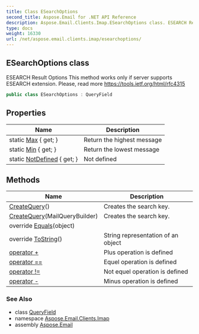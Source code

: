 ```yaml
---
title: Class ESearchOptions
second_title: Aspose.Email for .NET API Reference
description: Aspose.Email.Clients.Imap.ESearchOptions class. ESEARCH Result Options This method works only if server supports ESEARCH extension. Please read more https//tools.ietf.org/html/rfc4315
type: docs
weight: 16330
url: /net/aspose.email.clients.imap/esearchoptions/
---
```

## ESearchOptions class

ESEARCH Result Options This method works only if server supports ESEARCH extension. Please, read more https://tools.ietf.org/html/rfc4315

```csharp
public class ESearchOptions : QueryField
```

## Properties

| Name | Description |
| --- | --- |
| static [Max](../../aspose.email.clients.imap/esearchoptions/max/) { get; } | Return the highest message |
| static [Min](../../aspose.email.clients.imap/esearchoptions/min/) { get; } | Return the lowest message |
| static [NotDefined](../../aspose.email.clients.imap/esearchoptions/notdefined/) { get; } | Not defined |

## Methods

| Name | Description |
| --- | --- |
| [CreateQuery](../../aspose.email.clients.imap/esearchoptions/createquery/#createquery)() | Creates the search key. |
| [CreateQuery](../../aspose.email.clients.imap/esearchoptions/createquery/#createquery_1)(MailQueryBuilder) | Creates the search key. |
| override [Equals](../../aspose.email.clients.imap/esearchoptions/equals/)(object) |  |
| override [ToString](../../aspose.email.clients.imap/esearchoptions/tostring/)() | String representation of an object |
| [operator +](../../aspose.email.clients.imap/esearchoptions/op_addition/) | Plus operation is defined |
| [operator ==](../../aspose.email.clients.imap/esearchoptions/op_equality/) | Equel operation is defined |
| [operator !=](../../aspose.email.clients.imap/esearchoptions/op_inequality/) | Not equel operation is defined |
| [operator -](../../aspose.email.clients.imap/esearchoptions/op_subtraction/) | Minus operation is defined |

### See Also

* class [QueryField](../../aspose.email.tools.search/queryfield/)
* namespace [Aspose.Email.Clients.Imap](../../aspose.email.clients.imap/)
* assembly [Aspose.Email](../../)


